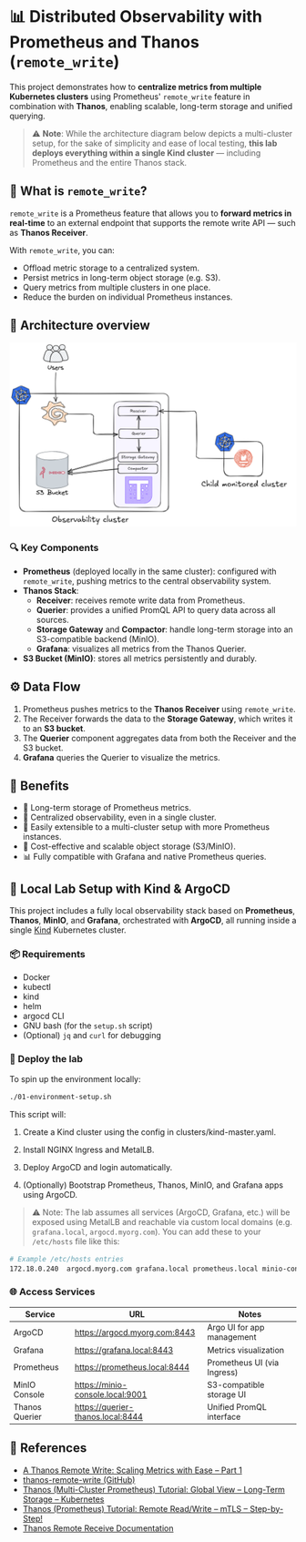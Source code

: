 # 📊 Distributed Observability with Prometheus and Thanos (`remote_write`)

This project demonstrates how to **centralize metrics from multiple Kubernetes clusters** using Prometheus' `remote_write` feature in combination with **Thanos**, enabling scalable, long-term storage and unified querying.

> ⚠️ **Note**: While the architecture diagram below depicts a multi-cluster setup, for the sake of simplicity and ease of local testing, **this lab deploys everything within a single Kind cluster** — including Prometheus and the entire Thanos stack.

## 🧠 What is `remote_write`?

`remote_write` is a Prometheus feature that allows you to **forward metrics in real-time** to an external endpoint that supports the remote write API — such as **Thanos Receiver**.

With `remote_write`, you can:
- Offload metric storage to a centralized system.
- Persist metrics in long-term object storage (e.g. S3).
- Query metrics from multiple clusters in one place.
- Reduce the burden on individual Prometheus instances.

## 🧱 Architecture overview

![architecture](images/architecture.png)

### 🔍 Key Components

- **Prometheus** (deployed locally in the same cluster): configured with `remote_write`, pushing metrics to the central observability system.
- **Thanos Stack**:
  - **Receiver**: receives remote write data from Prometheus.
  - **Querier**: provides a unified PromQL API to query data across all sources.
  - **Storage Gateway** and **Compactor**: handle long-term storage into an S3-compatible backend (MinIO).
  - **Grafana**: visualizes all metrics from the Thanos Querier.
- **S3 Bucket (MinIO)**: stores all metrics persistently and durably.

## ⚙️ Data Flow

1. Prometheus pushes metrics to the **Thanos Receiver** using `remote_write`.
2. The Receiver forwards the data to the **Storage Gateway**, which writes it to an **S3 bucket**.
3. The **Querier** component aggregates data from both the Receiver and the S3 bucket.
4. **Grafana** queries the Querier to visualize the metrics.

## 🚀 Benefits

- 🔁 Long-term storage of Prometheus metrics.
- 📡 Centralized observability, even in a single cluster.
- 🧩 Easily extensible to a multi-cluster setup with more Prometheus instances.
- 💾 Cost-effective and scalable object storage (S3/MinIO).
- 📊 Fully compatible with Grafana and native Prometheus queries.

## 🧪 Local Lab Setup with Kind & ArgoCD

This project includes a fully local observability stack based on **Prometheus**, **Thanos**, **MinIO**, and **Grafana**, orchestrated with **ArgoCD**, all running inside a single [Kind](https://kind.sigs.k8s.io/) Kubernetes cluster.

### 📦 Requirements

- Docker
- kubectl
- kind
- helm
- argocd CLI
- GNU bash (for the `setup.sh` script)
- (Optional) `jq` and `curl` for debugging

### 🚀 Deploy the lab

To spin up the environment locally:

```bash
./01-environment-setup.sh
```

This script will:

  1. Create a Kind cluster using the config in clusters/kind-master.yaml.

  2. Install NGINX Ingress and MetalLB.

  3. Deploy ArgoCD and login automatically.

  4. (Optionally) Bootstrap Prometheus, Thanos, MinIO, and Grafana apps using ArgoCD.

> ⚠️ Note: The lab assumes all services (ArgoCD, Grafana, etc.) will be exposed using MetalLB and reachable via custom local domains (e.g. `grafana.local`, `argocd.myorg.com`). You can add these to your `/etc/hosts` file like this:

```bash
# Example /etc/hosts entries
172.18.0.240  argocd.myorg.com grafana.local prometheus.local minio-console.local querier-thanos.local
```

### 🌐 Access Services

| Service        | URL                                     | Notes                      |
|----------------|-----------------------------------------|----------------------------|
| ArgoCD         | https://argocd.myorg.com:8443           | Argo UI for app management |
| Grafana        | https://grafana.local:8443              | Metrics visualization      |
| Prometheus     | https://prometheus.local:8444           | Prometheus UI (via Ingress)|
| MinIO Console  | https://minio-console.local:9001        | S3-compatible storage UI   |
| Thanos Querier | https://querier-thanos.local:8444       | Unified PromQL interface   |


## 🔗 References
- [A Thanos Remote Write: Scaling Metrics with Ease – Part 1](https://medium.com/@mohitverma160288/thanos-remote-write-scaling-metrics-with-ease-part1-eb861b9aefa9)
- [thanos-remote-write (GitHub)](https://github.com/mvtech88/thanos-remote-write)
- [Thanos (Multi-Cluster Prometheus) Tutorial: Global View – Long-Term Storage – Kubernetes](https://www.youtube.com/watch?v=feHSU0BMcco&t=776s)
- [Thanos (Prometheus) Tutorial: Remote Read/Write – mTLS – Step-by-Step!](https://github.com/antonputra/tutorials/tree/main/lessons/163)
- [Thanos Remote Receive Documentation](https://thanos.io/v0.10/201812_thanos-remote-receive.md/)
